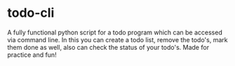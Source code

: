 # todo-cli
A fully functional python script for a todo program which can be accessed via command line.
In this you can create a todo list, remove the todo's, mark them done as well, also can check the status of your todo's.
Made for practice and fun!
